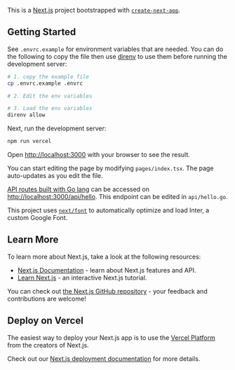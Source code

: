 This is a [Next.js](https://nextjs.org/) project bootstrapped with [`create-next-app`](https://github.com/vercel/next.js/tree/canary/packages/create-next-app).

## Getting Started

See `.envrc.example` for environment variables that are needed. You can do the following to copy the file then use [direnv](https://direnv.net/) to use them before running the development server:

```bash
# 1. copy the example file
cp .envrc.example .envrc

# 2. Edit the env variables

# 3. Load the env variables
direnv allow
```

Next, run the development server:

```bash
npm run vercel
```

Open [http://localhost:3000](http://localhost:3000) with your browser to see the result.

You can start editing the page by modifying `pages/index.tsx`. The page auto-updates as you edit the file.

[API routes built with Go lang](https://vercel.com/docs/functions/runtimes/go) can be accessed on [http://localhost:3000/api/hello](http://localhost:3000/api/hello). This endpoint can be edited in `api/hello.go`.

This project uses [`next/font`](https://nextjs.org/docs/basic-features/font-optimization) to automatically optimize and load Inter, a custom Google Font.

## Learn More

To learn more about Next.js, take a look at the following resources:

- [Next.js Documentation](https://nextjs.org/docs) - learn about Next.js features and API.
- [Learn Next.js](https://nextjs.org/learn) - an interactive Next.js tutorial.

You can check out [the Next.js GitHub repository](https://github.com/vercel/next.js/) - your feedback and contributions are welcome!

## Deploy on Vercel

The easiest way to deploy your Next.js app is to use the [Vercel Platform](https://vercel.com/new?utm_medium=default-template&filter=next.js&utm_source=create-next-app&utm_campaign=create-next-app-readme) from the creators of Next.js.

Check out our [Next.js deployment documentation](https://nextjs.org/docs/deployment) for more details.
